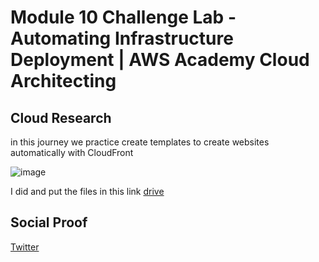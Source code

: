 # Module 10 Challenge Lab - Automating Infrastructure Deployment | AWS Academy Cloud Architecting 

## Cloud Research
in this journey we practice create templates to create websites automatically with CloudFront

![image](https://github.com/tiaradwim1306/100daysofcloud/assets/120786669/7159311d-e92f-4ce5-88e7-97b58cedd35d)


I did and put the files in this link [drive](https://docs.google.com/document/d/1ygvkxV5wcURpMWDfPbVTKGk4oyCMMdrLRhlLBZme6o8/edit?usp=sharing)

## Social Proof

[Twitter](https://twitter.com/tiaradwim1306/status/1717354811572810071)
